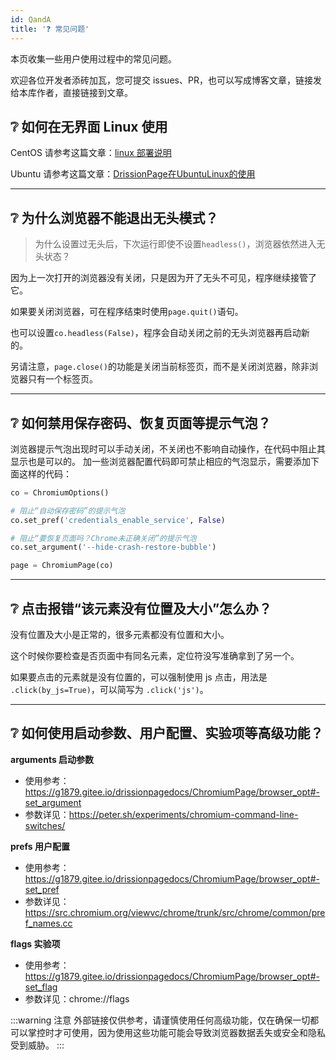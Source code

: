 ```yaml
---
id: QandA
title: '❓ 常见问题'
---
```


本页收集一些用户使用过程中的常见问题。

欢迎各位开发者添砖加瓦，您可提交 issues、PR，也可以写成博客文章，链接发给本库作者，直接链接到文章。

## ❔ 如何在无界面 Linux 使用

CentOS 请参考这篇文章：[linux 部署说明](https://blog.csdn.net/sinat_39327967/article/details/132181129?spm=1001.2014.3001.5501)

Ubuntu 请参考这篇文章：[DrissionPage在UbuntuLinux的使用](https://zhuanlan.zhihu.com/p/674687748)

---

## ❔ 为什么浏览器不能退出无头模式？

> 为什么设置过无头后，下次运行即使不设置`headless()`，浏览器依然进入无头状态？

因为上一次打开的浏览器没有关闭，只是因为开了无头不可见，程序继续接管了它。

如果要关闭浏览器，可在程序结束时使用`page.quit()`语句。

也可以设置`co.headless(False)`，程序会自动关闭之前的无头浏览器再启动新的。

另请注意，`page.close()`的功能是关闭当前标签页，而不是关闭浏览器，除非浏览器只有一个标签页。

---

## ❔ 如何禁用保存密码、恢复页面等提示气泡？

浏览器提示气泡出现时可以手动关闭，不关闭也不影响自动操作，在代码中阻止其显示也是可以的。
加一些浏览器配置代码即可禁止相应的气泡显示，需要添加下面这样的代码：

```python
co = ChromiumOptions()

# 阻止“自动保存密码”的提示气泡
co.set_pref('credentials_enable_service', False)

# 阻止“要恢复页面吗？Chrome未正确关闭”的提示气泡
co.set_argument('--hide-crash-restore-bubble')

page = ChromiumPage(co)
```

---

## ❔ 点击报错“该元素没有位置及大小”怎么办？

没有位置及大小是正常的，很多元素都没有位置和大小。

这个时候你要检查是否页面中有同名元素，定位符没写准确拿到了另一个。

如果要点击的元素就是没有位置的，可以强制使用 js 点击，用法是 `.click(by_js=True)`，可以简写为 `.click('js')`。

---

## ❔ 如何使用启动参数、用户配置、实验项等高级功能？

**arguments 启动参数**
- 使用参考：https://g1879.gitee.io/drissionpagedocs/ChromiumPage/browser_opt#-set_argument
- 参数详见：https://peter.sh/experiments/chromium-command-line-switches/

**prefs 用户配置**
- 使用参考：https://g1879.gitee.io/drissionpagedocs/ChromiumPage/browser_opt#-set_pref
- 参数详见：https://src.chromium.org/viewvc/chrome/trunk/src/chrome/common/pref_names.cc

**flags 实验项**
- 使用参考：https://g1879.gitee.io/drissionpagedocs/ChromiumPage/browser_opt#-set_flag
- 参数详见：chrome://flags

:::warning 注意
    外部链接仅供参考，请谨慎使用任何高级功能，仅在确保一切都可以掌控时才可使用，因为使用这些功能可能会导致浏览器数据丢失或安全和隐私受到威胁。
:::
